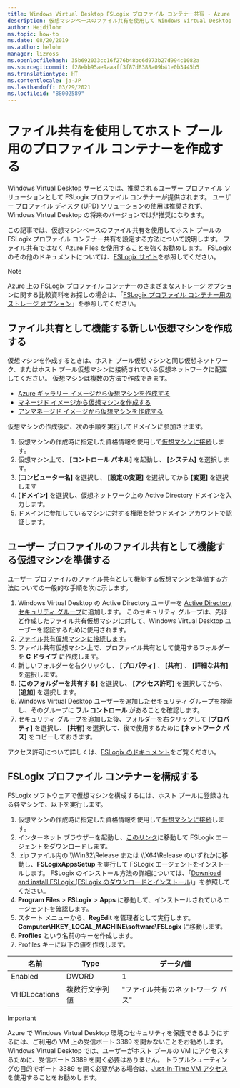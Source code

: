 ```yaml
---
title: Windows Virtual Desktop FSLogix プロファイル コンテナー共有 - Azure
description: 仮想マシンベースのファイル共有を使用して Windows Virtual Desktop ホスト プールの FSLogix プロファイル コンテナーを設定する方法。
author: Heidilohr
ms.topic: how-to
ms.date: 08/20/2019
ms.author: helohr
manager: lizross
ms.openlocfilehash: 35b692033cc16f276b48bc6d973b27d994c1082a
ms.sourcegitcommit: f28ebb95ae9aaaff3f87d8388a09b41e0b3445b5
ms.translationtype: HT
ms.contentlocale: ja-JP
ms.lasthandoff: 03/29/2021
ms.locfileid: "88002589"
---
```

# <a name="create-a-profile-container-for-a-host-pool-using-a-file-share"></a>ファイル共有を使用してホスト プール用のプロファイル コンテナーを作成する

Windows Virtual Desktop サービスでは、推奨されるユーザー プロファイル ソリューションとして FSLogix プロファイル コンテナーが提供されます。 ユーザー プロファイル ディスク (UPD) ソリューションの使用は推奨されず、Windows Virtual Desktop の将来のバージョンでは非推奨になります。

この記事では、仮想マシンベースのファイル共有を使用してホスト プールの FSLogix プロファイル コンテナー共有を設定する方法について説明します。 ファイル共有ではなく Azure Files を使用することを強くお勧めします。 FSLogix のその他のドキュメントについては、[FSLogix サイト](https://docs.fslogix.com/)を参照してください。

>[!NOTE]
>Azure 上の FSLogix プロファイル コンテナーのさまざまなストレージ オプションに関する比較資料をお探しの場合は、「[FSLogix プロファイル コンテナー用のストレージ オプション](store-fslogix-profile.md)」を参照してください。

## <a name="create-a-new-virtual-machine-that-will-act-as-a-file-share"></a>ファイル共有として機能する新しい仮想マシンを作成する

仮想マシンを作成するときは、ホスト プール仮想マシンと同じ仮想ネットワーク、またはホスト プール仮想マシンに接続されている仮想ネットワークに配置してください。 仮想マシンは複数の方法で作成できます。

- [Azure ギャラリー イメージから仮想マシンを作成する](../virtual-machines/windows/quick-create-portal.md#create-virtual-machine)
- [マネージド イメージから仮想マシンを作成する](../virtual-machines/windows/create-vm-generalized-managed.md)
- [アンマネージド イメージから仮想マシンを作成する](https://github.com/Azure/azure-quickstart-templates/tree/master/101-vm-from-user-image)

仮想マシンの作成後に、次の手順を実行してドメインに参加させます。

1. 仮想マシンの作成時に指定した資格情報を使用して[仮想マシンに接続](../virtual-machines/windows/quick-create-portal.md#connect-to-virtual-machine)します。
2. 仮想マシン上で、 **[コントロール パネル]** を起動し、 **[システム]** を選択します。
3. **[コンピューター名]** を選択し、 **[設定の変更]** を選択してから **[変更]** を選択します
4. **[ドメイン]** を選択し、仮想ネットワーク上の Active Directory ドメインを入力します。
5. ドメインに参加しているマシンに対する権限を持つドメイン アカウントで認証します。

## <a name="prepare-the-virtual-machine-to-act-as-a-file-share-for-user-profiles"></a>ユーザー プロファイルのファイル共有として機能する仮想マシンを準備する

ユーザー プロファイルのファイル共有として機能する仮想マシンを準備する方法についての一般的な手順を次に示します。

1. Windows Virtual Desktop の Active Directory ユーザーを [Active Directory セキュリティ グループ](/windows/security/identity-protection/access-control/active-directory-security-groups/)に追加します。 このセキュリティ グループは、先ほど作成したファイル共有仮想マシンに対して、Windows Virtual Desktop ユーザーを認証するために使用されます。
2. [ファイル共有仮想マシンに接続します](../virtual-machines/windows/quick-create-portal.md#connect-to-virtual-machine)。
3. ファイル共有仮想マシン上で、プロファイル共有として使用するフォルダーを **C ドライブ** に作成します。
4. 新しいフォルダーを右クリックし、 **[プロパティ]** 、 **[共有]** 、 **[詳細な共有]** を選択します。
5. **[このフォルダーを共有する]** を選択し、 **[アクセス許可]** を選択してから、 **[追加]** を選択します。
6. Windows Virtual Desktop ユーザーを追加したセキュリティ グループを検索し、そのグループに **フル コントロール** があることを確認します。
7. セキュリティ グループを追加した後、フォルダーを右クリックして **[プロパティ]** を選択し、 **[共有]** を選択して、後で使用するために **[ネットワーク パス]** をコピーしておきます。

アクセス許可について詳しくは、[FSLogix のドキュメント](/fslogix/fslogix-storage-config-ht/)をご覧ください。

## <a name="configure-the-fslogix-profile-container"></a>FSLogix プロファイル コンテナーを構成する

FSLogix ソフトウェアで仮想マシンを構成するには、ホスト プールに登録される各マシンで、以下を実行します。

1. 仮想マシンの作成時に指定した資格情報を使用して[仮想マシンに接続](../virtual-machines/windows/quick-create-portal.md#connect-to-virtual-machine)します。
2. インターネット ブラウザーを起動し、[このリンク](https://go.microsoft.com/fwlink/?linkid=2084562)に移動して FSLogix エージェントをダウンロードします。
3. .zip ファイル内の \\\\Win32\\Release または \\\\X64\\Release のいずれかに移動し、**FSLogixAppsSetup** を実行して FSLogix エージェントをインストールします。  FSLogix のインストール方法の詳細については、「[Download and install FSLogix (FSLogix のダウンロードとインストール)](/fslogix/install-ht/)」を参照してください。
4. **Program Files** > **FSLogix** > **Apps** に移動して、インストールされているエージェントを確認します。
5. スタート メニューから、**RegEdit** を管理者として実行します。 **Computer\\HKEY_LOCAL_MACHINE\\software\\FSLogix** に移動します。
6. **Profiles** という名前のキーを作成します。
7. Profiles キーに以下の値を作成します。

| 名前                | Type               | データ/値                        |
|---------------------|--------------------|-----------------------------------|
| Enabled             | DWORD              | 1                                 |
| VHDLocations        | 複数行文字列値 | "ファイル共有のネットワーク パス"     |

>[!IMPORTANT]
>Azure で Windows Virtual Desktop 環境のセキュリティを保護できるようにするには、ご利用の VM 上の受信ポート 3389 を開かないことをお勧めします。 Windows Virtual Desktop では、ユーザーがホスト プールの VM にアクセスするために、受信ポート 3389 を開く必要はありません。 トラブルシューティングの目的でポート 3389 を開く必要がある場合は、[Just-In-Time VM アクセス](../security-center/security-center-just-in-time.md)を使用することをお勧めします。
